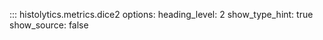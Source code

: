 ::: histolytics.metrics.dice2
    options:
      heading_level: 2
      show_type_hint: true
      show_source: false
